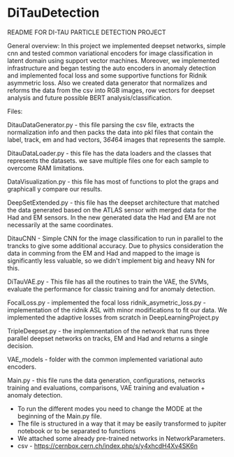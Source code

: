 # DiTauDetection
README FOR DI-TAU PARTICLE DETECTION PROJECT

General overview:
In this project we implemented deepset networks, simple cnn and tested common variational encoders for image
classification in latent domain using support vector machines. Moreover, we implemented infrastructure and began testing
the auto encoders in anomaly detection and implemented focal loss and some supportive functions for Ridnik asymmetric
loss. Also we created data generator that normalizes and reforms the data from the csv into RGB images, row vectors for
deepset analysis and future possible BERT analysis/classification.

Files:

DitauDataGenerator.py  - this file parsing the csv file, extracts the normalization info and then packs the data into
pkl files that contain the label, track, em and had vectors, 3*64*64 images that represents the sample.

DitauDataLoader.py - this file has the data loaders and the classes that represents the datasets. we save multiple files
one for each sample to overcome RAM limitations.

DataVisualization.py - this file has most of functions to plot the graps and graphicall y compare our results.

DeepSetExtended.py - this file has the deepset architecture that matched the data generated based on the ATLAS sensor
with merged data for the Had and EM sensors. In the new generated data the Had and EM are not necessarily at the same
coordinates.

DitauCNN - Simple CNN for the image classification to run in parallel to the trancks to give some additional accuracy.
Due to physics consideration the data in comming from the EM and Had and mapped to the image is significantly less
valuable, so we didn't implement big and heavy NN for this.

DiTauVAE.py - This file has all the routines to train the VAE, the SVMs, evaluate the performance for classic training
and for anomaly detection.

FocalLoss.py - implemented the focal loss
ridnik_asymetric_loss.py - implementation of the ridnik ASL with minor modifications to fit our data. We implemented the
adaptive losses from scratch in DeepLearningProject.py

TripleDeepset.py - the implemnentation of the network that runs three parallel deepset networks on tracks, EM and Had
and returns a single decision.

VAE_models - folder with the common implemented variational auto encoders.

Main.py - this file runs the data generation, configurations, networks training and evaluations, comparisons,
VAE training and evaluation + anomaly detection.

* To run the different modes you need to change the MODE at the beginning of the Main.py file.
* The file is structured in a way that it may be easily transformed to jupiter notebook or to be separated to functions
* We attached some already pre-trained networks in NetworkParameters.
* csv - https://cernbox.cern.ch/index.php/s/y4xhcdH4Xv4SK6n
